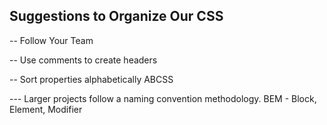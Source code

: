 ## Suggestions to Organize Our CSS

-- Follow Your Team

-- Use comments to create headers

-- Sort properties alphabetically ABCSS

--- Larger projects follow a naming convention methodology. BEM - Block, Element, Modifier
